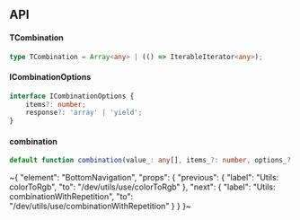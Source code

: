 

## API

#### TCombination

```ts
type TCombination = Array<any> | (() => IterableIterator<any>);
```

#### ICombinationOptions

```ts
interface ICombinationOptions {
    items?: number;
    response?: 'array' | 'yield';
}
```

#### combination

```ts
default function combination(value_: any[], items_?: number, options_?: ICombinationOptions): TCombination;
```


~{
  "element": "BottomNavigation",
  "props": {
    "previous": {
      "label": "Utils: colorToRgb",
      "to": "/dev/utils/use/colorToRgb"
    },
    "next": {
      "label": "Utils: combinationWithRepetition",
      "to": "/dev/utils/use/combinationWithRepetition"
    }
  }
}~
